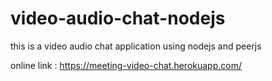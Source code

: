 # video-audio-chat-nodejs
this is a video audio chat application using nodejs and peerjs 

online link : 
https://meeting-video-chat.herokuapp.com/
